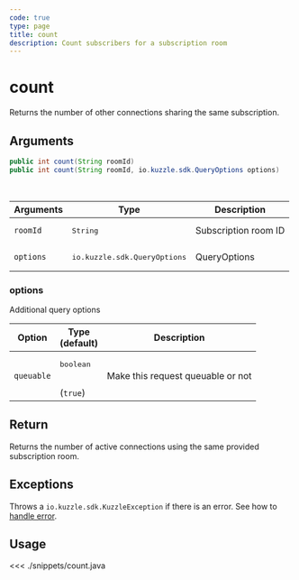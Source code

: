 ```yaml
---
code: true
type: page
title: count
description: Count subscribers for a subscription room
---
```


# count

Returns the number of other connections sharing the same subscription.

## Arguments

```java
public int count(String roomId)
public int count(String roomId, io.kuzzle.sdk.QueryOptions options)
```

<br/>

| Arguments | Type                                  | Description          |
| --------- | ------------------------------------- | -------------------- |
| `roomId`  | <pre>String</pre>                     | Subscription room ID |
| `options` | <pre>io.kuzzle.sdk.QueryOptions</pre> | QueryOptions         |

### options

Additional query options

| Option     | Type<br/>(default)              | Description                       |
| ---------- | ------------------------------- | --------------------------------- |
| `queuable` | <pre>boolean</pre><br/>(`true`) | Make this request queuable or not |

## Return

Returns the number of active connections using the same provided subscription room.

## Exceptions

Throws a `io.kuzzle.sdk.KuzzleException` if there is an error. See how to [handle error](/sdk/java/1/essentials/error-handling/).

## Usage

<<< ./snippets/count.java
